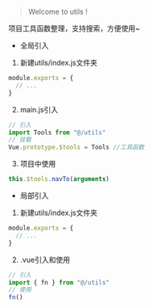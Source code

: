 > Welcome to utils !

项目工具函数整理，支持搜索，方便使用~

<!-- > 使用 -->


- 全局引入



1. 新建utils/index.js文件夹
```javascript
module.exports = {
  // ...
}
```
2. main.js引入
```javascript
// 引入
import Tools from "@/utils"
// 挂载
Vue.prototype.$tools = Tools //工具函数
```
3. 项目中使用
```javascript
this.$tools.navTo(arguments)
```


- 局部引入



1. 新建utils/index.js文件夹
```javascript
module.exports = {
  // ...
}
```
2. .vue引入和使用
```javascript
// 引入
import { fn } from "@/utils"
// 使用
fn()
```
